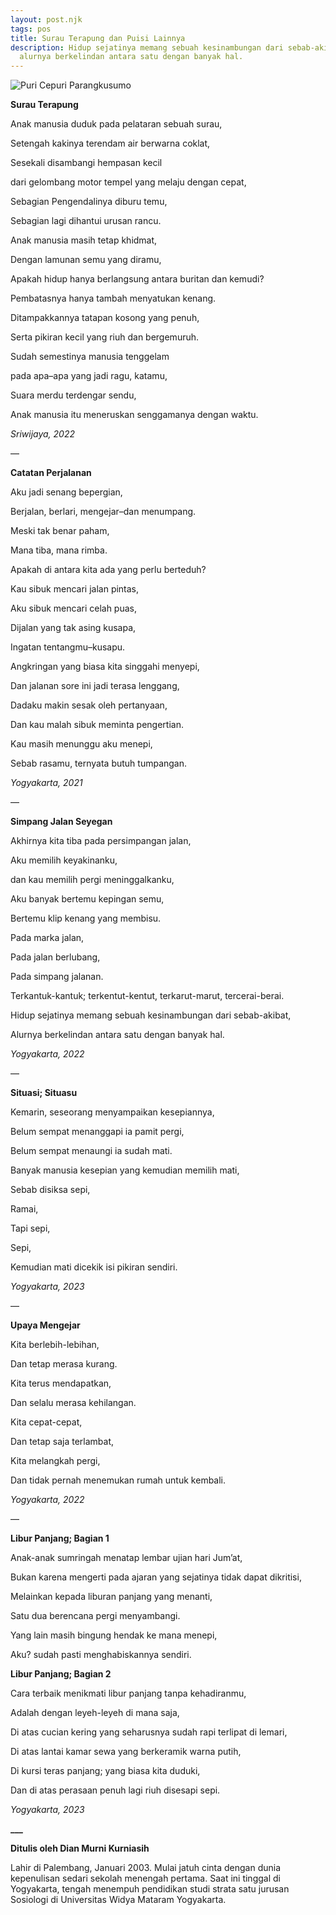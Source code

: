 ```yaml
---
layout: post.njk
tags: pos
title: Surau Terapung dan Puisi Lainnya
description: Hidup sejatinya memang sebuah kesinambungan dari sebab-akibat,
  alurnya berkelindan antara satu dengan banyak hal.
---
```

<!--StartFragment-->

![](/images/uploads/puri-cepuri.jpeg "Puri Cepuri Parangkusumo")

**Surau Terapung**

Anak manusia duduk pada pelataran sebuah surau,

Setengah kakinya terendam air berwarna coklat,

Sesekali disambangi hempasan kecil

dari gelombang motor tempel yang melaju dengan cepat,

Sebagian Pengendalinya diburu temu,

Sebagian lagi dihantui urusan rancu.

Anak manusia masih tetap khidmat,

Dengan lamunan semu yang diramu,

Apakah hidup hanya berlangsung antara buritan dan kemudi?

Pembatasnya hanya tambah menyatukan kenang.



Ditampakkannya tatapan kosong yang penuh,

Serta pikiran kecil yang riuh dan bergemuruh.

Sudah semestinya manusia tenggelam

pada apa–apa yang jadi ragu, katamu,

Suara merdu terdengar sendu,

Anak manusia itu meneruskan senggamanya dengan waktu.



*Sriwijaya, 2022* 

—



**Catatan Perjalanan**



Aku jadi senang bepergian,

Berjalan, berlari, mengejar–dan menumpang.

Meski tak benar paham,

Mana tiba, mana rimba.

Apakah di antara kita ada yang perlu berteduh?

Kau sibuk mencari jalan pintas,

Aku sibuk mencari celah puas,

Dijalan yang tak asing kusapa,

Ingatan tentangmu–kusapu.

Angkringan yang biasa kita singgahi menyepi,

Dan jalanan sore ini jadi terasa lenggang,

Dadaku makin sesak oleh pertanyaan,

Dan kau malah sibuk meminta pengertian.

Kau masih menunggu aku menepi,

Sebab rasamu, ternyata butuh tumpangan.



*Yogyakarta, 2021*

—



**Simpang Jalan Seyegan**



Akhirnya kita tiba pada persimpangan jalan,

Aku memilih keyakinanku,

dan kau memilih pergi meninggalkanku,

Aku banyak bertemu kepingan semu,

Bertemu klip kenang yang membisu.

Pada marka jalan,

Pada jalan berlubang,

Pada simpang jalanan.

Terkantuk-kantuk; terkentut-kentut, terkarut-marut, tercerai-berai.



Hidup sejatinya memang sebuah kesinambungan dari sebab-akibat,

Alurnya berkelindan antara satu dengan banyak hal.



*Yogyakarta, 2022*

—



**Situasi; Situasu**



Kemarin, seseorang menyampaikan kesepiannya,

Belum sempat menanggapi ia pamit pergi,

Belum sempat menaungi ia sudah mati.

Banyak manusia kesepian yang kemudian memilih mati,

Sebab disiksa sepi,

Ramai,

Tapi sepi,

Sepi,

Kemudian mati dicekik isi pikiran sendiri.



*Yogyakarta, 2023*

—



**Upaya Mengejar**

Kita berlebih-lebihan,

Dan tetap merasa kurang.

Kita terus mendapatkan,

Dan selalu merasa kehilangan.

Kita cepat-cepat,

Dan tetap saja terlambat,

Kita melangkah pergi,

Dan tidak pernah menemukan rumah untuk kembali.



*Yogyakarta, 2022*

—



**Libur Panjang; Bagian 1**



Anak-anak sumringah menatap lembar ujian hari Jum’at,

Bukan karena mengerti pada ajaran yang sejatinya tidak dapat dikritisi,

Melainkan kepada liburan panjang yang menanti,

Satu dua berencana pergi menyambangi.

Yang lain masih bingung hendak ke mana menepi,

Aku? sudah pasti menghabiskannya sendiri.



**Libur Panjang; Bagian 2**

Cara terbaik menikmati libur panjang tanpa kehadiranmu,

Adalah dengan leyeh-leyeh di mana saja,

Di atas cucian kering yang seharusnya sudah rapi terlipat di lemari,

Di atas lantai kamar sewa yang berkeramik warna putih,

Di kursi teras panjang; yang biasa kita duduki,

Dan di atas perasaan penuh lagi riuh disesapi sepi.



*Yogyakarta, 2023*

**_﻿__**



**Ditulis oleh Dian Murni Kurniasih**

Lahir di Palembang, Januari 2003. Mulai jatuh cinta dengan dunia kepenulisan sedari sekolah menengah pertama. Saat ini tinggal di Yogyakarta, tengah menempuh pendidikan studi strata satu jurusan Sosiologi di Universitas Widya Mataram Yogyakarta.

<!--EndFragment-->